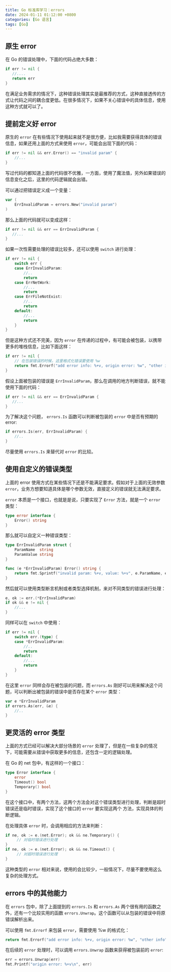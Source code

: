 ```yaml
---
title: Go 标准库学习：errors
date: 2024-01-11 01:12:00 +0800
categories: [Go 语言]
tags: [Go]
---
```


## 原生 error

在 Go 的错误处理中，下面的代码占绝大多数：
```go
if err != nil {
   //....
   return err
}
```
在满足业务需求的情况下，这种错误处理其实是最推荐的方式，这种直接透传的方式让代码之间的耦合度更低。在很多情况下，如果不关心错误中的具体信息，使用这种方式就可以了。

## 提前定义好 error

原生的 `error` 在有些情况下使用起来就不是很方便，比如我需要获得具体的错误信息，如果还用上面的方式来使用 `error`，可能会出现下面的代码：
```go
if err != nil && err.Error() == "invalid param" {
    //...
}
```
写过代码的都知道上面的代码很不优雅，一方面，使用了魔法值，另外如果错误的信息变化之后，这里的代码逻辑就会出错。

可以通过把错误定义成一个变量：
```go
var (
    ErrInvalidParam = errors.New("invalid param")
)
```
那么上面的代码就可以变成这样：
```go
if err != nil && err == ErrInvalidParam {
   //...
}
```
如果一次性需要处理的错误比较多，还可以使用 `switch` 进行处理：
```go
if err != nil {
	switch err {
	case ErrInvalidParam:
		//..
		return
	case ErrNetWork:
		//...
		return
	case ErrFileNotExist:
		//..
		return
	default:
		//...
		return
	}
}
```
但是这种方式还不完美，因为 `error` 在传递的过程中，有可能会被包装，以携带更多的堆栈信息，比如下面这样：
```go
if err != nil {
    // 在包装错误的时候，这里格式化错误要使用 %w
    return fmt.Errorf("add error info: %+v, origin error: %w", "other info", err)
}
```
假设上面被包装的错误是 `ErrInvalidParam`，那么在调用的地方判断错误，就不能使用下面的代码：
```go
if err != nil && err == ErrInvalidParam {
   //...
}
```
为了解决这个问题， `errors.Is` 函数可以判断被包装的 `error` 中是否有预期的 error:
```go
if errors.Is(err, ErrInvalidParam) {
    //..
}
```
尽量使用 `errors.Is` 来替代对 `error` 的比较。

## 使用自定义的错误类型

上面的 error 使用方式在某些情况下还是不能满足要求。假如对于上面的无效参数 `error`，业务方想要知道具体是哪个参数无效，直接定义的错误就无法满足要求。

`error` 本质是一个接口，也就是是说，只要实现了 `Error` 方法，就是一个 `error `类型：
```go
type error interface {
	Error() string
}
```
那么就可以自定义一种错误类型：
```go
type ErrInvalidParam struct {
    ParamName  string
    ParamValue string
}

func (e *ErrInvalidParam) Error() string {
    return fmt.Sprintf("invalid param: %+v, value: %+v", e.ParamName, e.ParamValue)
}
```
然后就可以使用类型断言机制或者类型选择机制，来对不同类型的错误进行处理：
```go
e, ok := err.(*ErrInvalidParam)
if ok && e != nil {
	//...
}
```
同样可以在 `switch` 中使用：
```go
if err != nil {
	switch err.(type) {
	case *ErrInvalidParam:
		//..
		return
	default:
		//...
		return
	}
}
```
在这里 `error` 同样会存在被包装的问题，而 `errors.As` 刚好可以用来解决这个问题，可以判断出被包装的错误中是否存在某个 `error` 类型：
```go
var e *ErrInvalidParam
if errors.As(err, &e) {
	//..
}
```
## 更灵活的 error 类型

上面的方式已经可以解决大部分场景的 `error` 处理了，但是在一些复杂的情况下，可能需要从错误中获取更多的信息，还包含一定的逻辑处理。

在 Go 的 net 包中，有这样的一个接口：
```go
type Error interface {
    error
    Timeout() bool  
    Temporary() bool
}
```
在这个接口中，有两个方法，这两个方法会对这个错误类型进行处理，判断是超时错误还是临时错误，实现了这个接口的 `error` 要实现这两个 方法，实现具体的判断逻辑。

在处理具体 `error` 时，会调用相应的方法来判断：
```go
if ne, ok := e.(net.Error); ok && ne.Temporary() { 
     // 对临时错误进行处理 
}
if ne, ok := e.(net.Error); ok && ne.Timeout() { 
     // 对超时错误进行处理 
}
```
这种类型的 `error` 相对来说，使用的会比较少，一般情况下，尽量不要使用这么复杂的处理方式。

## errors 中的其他能力

在 `errors` 包中，除了上面提到的 `errors.Is` 和 `errors.As` 两个很有用的函数之外，还有一个比较实用的函数 `errors.Unwrap`。这个函数可以从包装的错误中将原错误解析出来。

可以使用 `fmt.Errorf` 来包装 `error`，需要使用 %w 的格式化：
```go
return fmt.Errorf("add error info: %+v, origin error: %w", "other info", err)
```
在后续的 `error` 处理时，可以调用 `errors.Unwrap` 函数来获得被包装前的 `error`:
```go
err = errors.Unwrap(err)
fmt.Printf("origin error: %+v\n", err)
```